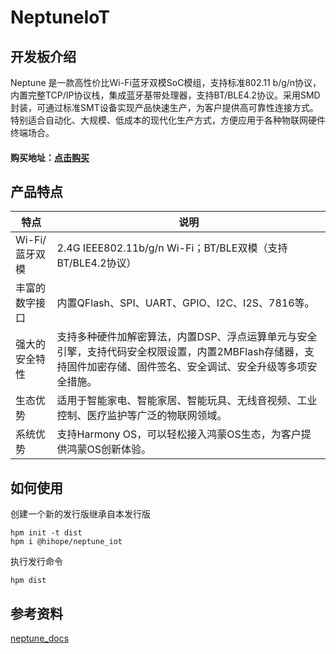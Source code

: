 # NeptuneIoT

## 开发板介绍

Neptune 是一款高性价比Wi-Fi蓝牙双模SoC模组，支持标准802.11 b/g/n协议，内置完整TCP/IP协议栈，集成蓝牙基带处理器，支持BT/BLE4.2协议。采用SMD封装，可通过标准SMT设备实现产品快速生产，为客户提供高可靠性连接方式。特别适合自动化、大规模、低成本的现代化生产方式，方便应用于各种物联网硬件终端场合。

#### 购买地址：[点击购买](https://item.taobao.com/item.htm?id=635868903111)

## 产品特点

| 特点           | 说明                                                         |
| -------------- | ------------------------------------------------------------ |
| Wi-Fi/蓝牙双模 | 2.4G IEEE802.11b/g/n Wi-Fi；BT/BLE双模（支持BT/BLE4.2协议）  |
| 丰富的数字接口 | 内置QFlash、SPI、UART、GPIO、I2C、I2S、7816等。              |
| 强大的安全特性 | 支持多种硬件加解密算法，内置DSP、浮点运算单元与安全引擎，支持代码安全权限设置，内置2MBFlash存储器，支持固件加密存储、固件签名、安全调试、安全升级等多项安全措施。 |
| 生态优势       | 适用于智能家电、智能家居、智能玩具、无线音视频、工业控制、医疗监护等广泛的物联网领域。 |
| 系统优势       | 支持Harmony OS，可以轻松接入鸿蒙OS生态，为客户提供鸿蒙OS创新体验。 |

## 如何使用

创建一个新的发行版继承自本发行版

```shell
hpm init -t dist
hpm i @hihope/neptune_iot
```

执行发行命令

```shell
hpm dist
```

## 参考资料

[neptune_docs](https://gitee.com/hihopeorg/neptune_docs)

